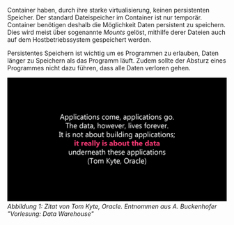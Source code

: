 Container haben, durch ihre starke virtualisierung, keinen persistenten Speicher. Der standard Dateispeicher im Container ist nur temporär. Container benötigen deshalb die Möglichkeit Daten persistent zu speichern. Dies wird meist über sogenannte _Mounts_ gelöst, mithilfe derer Dateien auch auf dem Hostbetriebssystem gespeichert werden.

Persistentes Speichern ist wichtig um es Programmen zu erlauben, Daten länger zu Speichern als das Programm läuft. Zudem sollte der Absturz eines Programmes nicht dazu führen, dass alle Daten verloren gehen.

![A. Buckenhofer](./assets/Buckenhofer-DWH01-IntroDefinition_7.png)
_Abbildung 1: Zitat von Tom Kyte, Oracle. Entnommen aus A. Buckenhofer "Vorlesung: Data Warehouse"_
